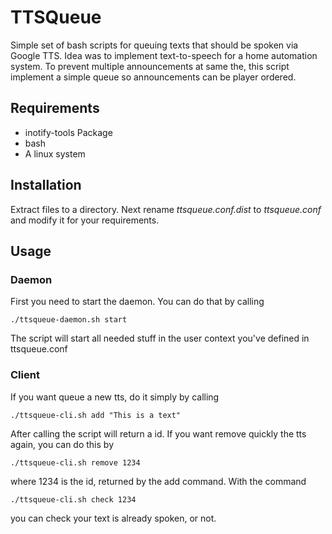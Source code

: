 # TTSQueue
Simple set of bash scripts for queuing texts that should be spoken via Google TTS. Idea was to implement text-to-speech for a home automation system. 
To prevent multiple announcements at same the, this script implement a simple queue so announcements can be player ordered.

## Requirements
* inotify-tools Package
* bash
* A linux system

## Installation
Extract files to a directory. Next rename *ttsqueue.conf.dist* to *ttsqueue.conf* and modify it for your requirements.

## Usage
### Daemon

First you need to start the daemon. You can do that by calling

    ./ttsqueue-daemon.sh start

The script will start all needed stuff in the user context you've defined in ttsqueue.conf

### Client
If you want queue a new tts, do it simply by calling

    ./ttsqueue-cli.sh add "This is a text"

After calling the script will return a id. If you want remove quickly the tts again, you can do this by

    ./ttsqueue-cli.sh remove 1234

where 1234 is the id, returned by the add command. With the command

    ./ttsqueue-cli.sh check 1234

you can check your text is already spoken, or not.
